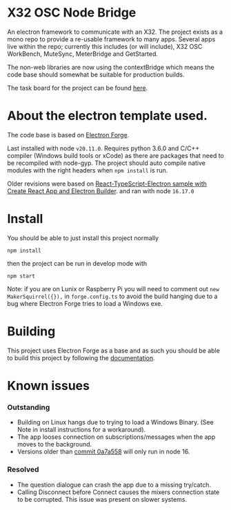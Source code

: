 # X32 OSC Node Bridge

An electron framework to communicate with an X32. The project exists as a mono repo to provide a re-usable framework to many apps. Several apps live within the repo; currently this includes (or will include), X32 OSC WorkBench, MuteSync, MeterBridge and GetStarted.

The non-web libraries are now using the contextBridge which means the code base should somewhat be suitable for production builds.

The task board for the project can be found [here](https://dazzling-jasmine-294.notion.site/1496df652b4b48b6a85d09b902da99c5?v=c961ddf131f3470d8420d907fedd0987).

# About the electron template used.

The code base is based on [Electron Forge](https://www.electronforge.io/guides/framework-integration/react-with-typescript).

Last installed with node `v20.11.0`. Requires python 3.6.0 and C/C++ compiler (Windows build tools or xCode) as there are packages that need to be recompiled with node-gyp. The project should auto compile native modules with the right headers when `npm install` is run.

Older revisions were based on [React-TypeScript-Electron sample with Create React App and Electron Builder](https://github.com/yhirose/react-typescript-electron-sample-with-create-react-app-and-electron-builder). and ran with node `16.17.0`

# Install

You should be able to just install this project normally

```
npm install
```

then the project can be run in develop mode with

```
npm start
```

Note: if you are on Lunix or Raspberry Pi you will need to comment out `new MakerSquirrel({}),` in `forge.config.ts` to avoid the build hanging due to a bug where Electron Forge tries to load a Windows exe.

# Building

This project uses Electron Forge as a base and as such you should be able to build this project by following the [documentation](https://www.electronforge.io/guides/framework-integration/react-with-typescript).

# Known issues

### Outstanding

- Building on Linux hangs due to trying to load a Windows Binary. (See Note in install instructions for a workaround).
- The app looses connection on subscriptions/messages when the app moves to the background.
- Versions older than [commit 0a7a558](https://github.com/JoueBien/X32-OSC-Node-Bridge/commit/0a7a5585a7015e15933ec6903eb830f2791deaec) will only run in node 16.

### Resolved

- The question dialogue can crash the app due to a missing try/catch.
- Calling Disconnect before Connect causes the mixers connection state to be corrupted. This issue was present on slower systems.
